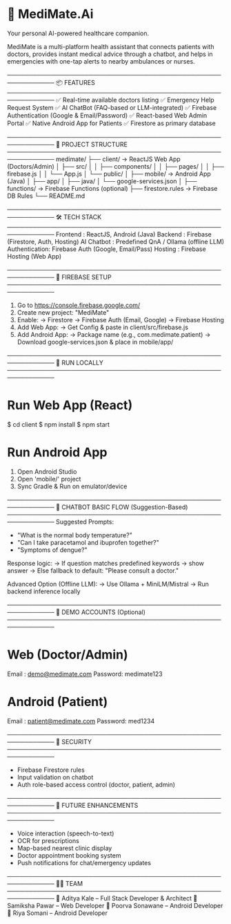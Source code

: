 # 🧠 MediMate.Ai

Your personal AI-powered healthcare companion.

MediMate is a multi-platform health assistant that connects patients with doctors,
provides instant medical advice through a chatbot, and helps in emergencies with
one-tap alerts to nearby ambulances or nurses.

─────────────────────────────────────────────────────────────
📦 FEATURES
─────────────────────────────────────────────────────────────
✅ Real-time available doctors listing
✅ Emergency Help Request System
✅ AI ChatBot (FAQ-based or LLM-integrated)
✅ Firebase Authentication (Google & Email/Password)
✅ React-based Web Admin Portal
✅ Native Android App for Patients
✅ Firestore as primary database

─────────────────────────────────────────────────────────────
📁 PROJECT STRUCTURE
─────────────────────────────────────────────────────────────
medimate/
├── client/                 → ReactJS Web App (Doctors/Admin)
│   ├── src/
│   │   ├── components/
│   │   ├── pages/
│   │   ├── firebase.js
│   │   └── App.js
│   └── public/
│
├── mobile/                 → Android App (Java)
│   ├── app/
│   ├── java/
│   └── google-services.json
│
├── functions/              → Firebase Functions (optional)
├── firestore.rules         → Firebase DB Rules
└── README.md

─────────────────────────────────────────────────────────────
🛠 TECH STACK
─────────────────────────────────────────────────────────────
Frontend      : ReactJS, Android (Java)
Backend       : Firebase (Firestore, Auth, Hosting)
AI Chatbot    : Predefined QnA / Ollama (offline LLM)
Authentication: Firebase Auth (Google, Email/Pass)
Hosting       : Firebase Hosting (Web App)

─────────────────────────────────────────────────────────────
🔧 FIREBASE SETUP
─────────────────────────────────────────────────────────────
1. Go to https://console.firebase.google.com/
2. Create new project: "MediMate"
3. Enable:
   → Firestore
   → Firebase Auth (Email, Google)
   → Firebase Hosting
4. Add Web App:
   → Get Config & paste in client/src/firebase.js
5. Add Android App:
   → Package name (e.g., com.medimate.patient)
   → Download google-services.json & place in mobile/app/

─────────────────────────────────────────────────────────────
🚀 RUN LOCALLY
─────────────────────────────────────────────────────────────

# Run Web App (React)
$ cd client
$ npm install
$ npm start

# Run Android App
1. Open Android Studio
2. Open 'mobile/' project
3. Sync Gradle & Run on emulator/device

─────────────────────────────────────────────────────────────
🤖 CHATBOT BASIC FLOW (Suggestion-Based)
─────────────────────────────────────────────────────────────
Suggested Prompts:
  - "What is the normal body temperature?"
  - "Can I take paracetamol and ibuprofen together?"
  - "Symptoms of dengue?"

Response logic:
  → If question matches predefined keywords → show answer
  → Else fallback to default: "Please consult a doctor."

Advanced Option (Offline LLM):
  → Use Ollama + MiniLM/Mistral
  → Run backend inference locally

─────────────────────────────────────────────────────────────
🌟 DEMO ACCOUNTS (Optional)
─────────────────────────────────────────────────────────────
# Web (Doctor/Admin)
Email   : demo@medimate.com
Password: medimate123

# Android (Patient)
Email   : patient@medimate.com
Password: med1234

─────────────────────────────────────────────────────────────
🔐 SECURITY
─────────────────────────────────────────────────────────────
- Firebase Firestore rules
- Input validation on chatbot
- Auth role-based access control (doctor, patient, admin)

─────────────────────────────────────────────────────────────
📅 FUTURE ENHANCEMENTS
─────────────────────────────────────────────────────────────
- Voice interaction (speech-to-text)
- OCR for prescriptions
- Map-based nearest clinic display
- Doctor appointment booking system
- Push notifications for chat/emergency updates

─────────────────────────────────────────────────────────────
👨‍💻 TEAM
─────────────────────────────────────────────────────────────
👤 Aditya Kale – Full Stack Developer & Architect
👤 Samiksha Pawar – Web Developer
👤 Poorva Sonawane – Android Developer
👤 Riya Somani – Android Developer

